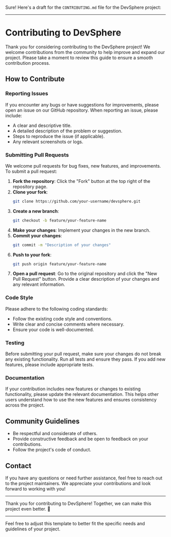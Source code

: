 Sure! Here's a draft for the `CONTRIBUTING.md` file for the DevSphere project:

---

# Contributing to DevSphere

Thank you for considering contributing to the DevSphere project! We welcome contributions from the community to help improve and expand our project. Please take a moment to review this guide to ensure a smooth contribution process.

## How to Contribute

### Reporting Issues

If you encounter any bugs or have suggestions for improvements, please open an issue on our GitHub repository. When reporting an issue, please include:

- A clear and descriptive title.
- A detailed description of the problem or suggestion.
- Steps to reproduce the issue (if applicable).
- Any relevant screenshots or logs.

### Submitting Pull Requests

We welcome pull requests for bug fixes, new features, and improvements. To submit a pull request:

1. **Fork the repository**: Click the "Fork" button at the top right of the repository page.
2. **Clone your fork**: 
   ```bash
   git clone https://github.com/your-username/devsphere.git
   ```
3. **Create a new branch**: 
   ```bash
   git checkout -b feature/your-feature-name
   ```
4. **Make your changes**: Implement your changes in the new branch.
5. **Commit your changes**: 
   ```bash
   git commit -m "Description of your changes"
   ```
6. **Push to your fork**: 
   ```bash
   git push origin feature/your-feature-name
   ```
7. **Open a pull request**: Go to the original repository and click the "New Pull Request" button. Provide a clear description of your changes and any relevant information.

### Code Style

Please adhere to the following coding standards:

- Follow the existing code style and conventions.
- Write clear and concise comments where necessary.
- Ensure your code is well-documented.

### Testing

Before submitting your pull request, make sure your changes do not break any existing functionality. Run all tests and ensure they pass. If you add new features, please include appropriate tests.

### Documentation

If your contribution includes new features or changes to existing functionality, please update the relevant documentation. This helps other users understand how to use the new features and ensures consistency across the project.

## Community Guidelines

- Be respectful and considerate of others.
- Provide constructive feedback and be open to feedback on your contributions.
- Follow the project's code of conduct.

## Contact

If you have any questions or need further assistance, feel free to reach out to the project maintainers. We appreciate your contributions and look forward to working with you!

---

Thank you for contributing to DevSphere! Together, we can make this project even better. 🌟

---

Feel free to adjust this template to better fit the specific needs and guidelines of your project.
